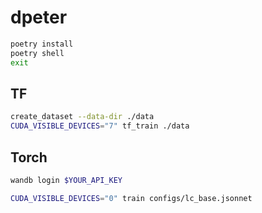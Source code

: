 # dpeter

```bash
poetry install
poetry shell
exit
```

## TF

```bash
create_dataset --data-dir ./data
CUDA_VISIBLE_DEVICES="7" tf_train ./data
```


## Torch
```bash
wandb login $YOUR_API_KEY

CUDA_VISIBLE_DEVICES="0" train configs/lc_base.jsonnet
```


